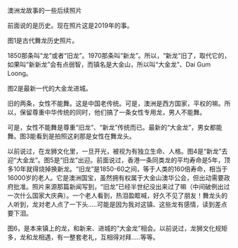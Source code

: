 澳洲龙故事的一些后续照片

前面说的是历史。现在照片这是2019年的事。

图1是古代舞龙历史照片。

1850那条叫“龙”或者“旧龙”。1970那条叫“新龙”。所以，“新龙”旧了，取代它的，如果叫“新新龙”会有点弱智，而镇名是大金山，所以叫“大金龙”、Dai Gum Loong。

图2是最新一代的大金龙进城。

旧的两条，女性不能舞。这是中国老传统。可是，澳洲是西方国家，平权的嘛。所以，保留尊重中华传统的同时，他们搞了一条女性专用龙，男人不能舞。

可是，女性不能舞是尊重“旧龙”、“新龙”传统而已。最新的“大金龙”，男女都能舞。图3能看到是拍照这刹那是女性在舞龙头。

以前说过，在龙狮文化里，一旦开光，被视为有独立生命、人格。图4是“新龙”去迎“大金龙”。图5是“旧龙”出迎。前面说过，香港一条同类龙的平均寿命是5年，顶多10年就得烧掉换新龙。“旧龙”是1850-60之间，等于人类的160倍寿命，相当于16000岁的老人。它是澳洲国宝，虽然拥有权属于大金山澳华公会，但出动需要政府批准。照片来源那篇新闻写到，“旧龙”已经半世纪没出来过了嘛（中间破例出过一次什么国家大庆典）。一个老人看到，热泪盈眶喊，好久不见了朋友！舞龙头的人听到，龙对老人点了一下头.....可能是因为我对这镇、这些龙有感情，读到差点要下泪。

图6，是本来镇上的龙，和新来、进城的“大金龙”相会。以前说过，龙狮文化规矩多，龙和龙相遇，有一整套老礼，互相得对拜.....等等。
